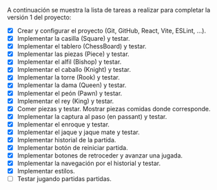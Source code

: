 A continuación se muestra la lista de tareas a realizar para completar la versión 1 del proyecto:

- [X] Crear y configurar el proyecto (Git, GitHub, React, Vite, ESLint, ...).
- [X] Implementar la casilla (Square) y testar.
- [X] Implementar el tablero (ChessBoard) y testar.
- [X] Implementar las piezas (Piece) y testar.
- [X] Implementar el alfil (Bishop) y testar.
- [X] Implementar el caballo (Knight) y testar.
- [X] Implementar la torre (Rook) y testar.
- [X] Implementar la dama (Queen) y testar.
- [X] Implementar el peón (Pawn) y testar.
- [X] Implementar el rey (King) y testar.
- [X] Comer piezas y testar. Mostrar piezas comidas donde corresponde.
- [X] Implementar la captura al paso (en passant) y testar.
- [X] Implementar el enroque y testar.
- [X] Implementar el jaque y jaque mate y testar.
- [X] Implementar historial de la partida.
- [X] Implementar botón de reiniciar partida.
- [X] Implementar botones de retroceder y avanzar una jugada.
- [X] Implementar la navegación por el historial y testar.
- [X] Implementar estilos.
- [ ] Testar jugando partidas partidas.